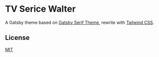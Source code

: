 # TV Serice Walter

A Gatsby theme based on [Gatsby Serif Theme](https://github.com/JugglerX/gatsby-serif-theme ), rewrite with [Tailwind CSS](https://tailwindcss.com/).

## License
[MIT](LICENSE)